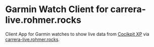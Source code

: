 # Garmin Watch Client for carrera-live.rohmer.rocks

Client App for Garmin watches to show live data from [Cocikpit XP](https://www.cockpit-xp.de/) via [carrera-live.rohmer.rocks](https://carrera-live.rohmer.rocks).